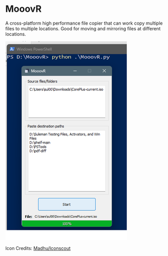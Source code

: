 # MooovR
A cross-platform high performance file copier that can work copy multiple files to multiple locations. Good for moving and mirroring files at different locations.



![MooovR in Action](https://github.com/Suleman-Elahi/MooovR/raw/main/img/MooovR_Action.png)


Icon Credits: <a href="https://iconscout.com/icon/copy-5682417">Madhu/Iconscout</a>


